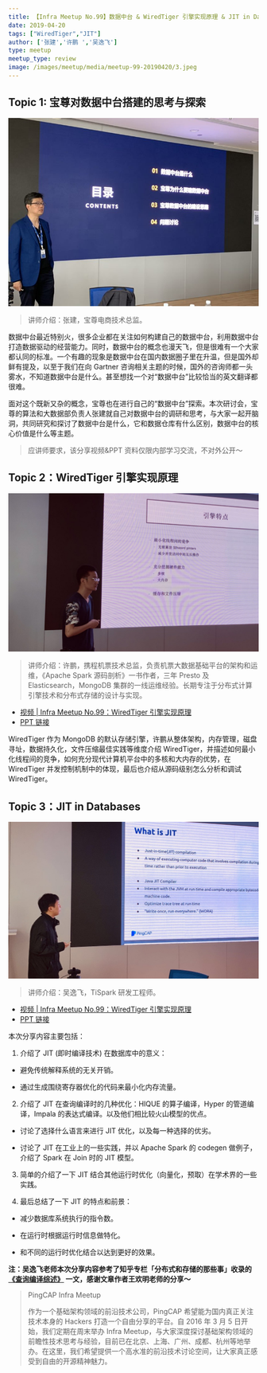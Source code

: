 ```yaml
---
title: 【Infra Meetup No.99】数据中台 & WiredTiger 引擎实现原理 & JIT in Databases
date: 2019-04-20
tags: ["WiredTiger","JIT"]
author: ['张建','许鹏 ','吴逸飞']
type: meetup
meetup_type: review
image: /images/meetup/media/meetup-99-20190420/3.jpeg
---
```


## Topic 1: 宝尊对数据中台搭建的思考与探索

![](media/meetup-99-20190420/3.jpeg)

>讲师介绍：张建，宝尊电商技术总监。

数据中台最近特别火，很多企业都在关注如何构建自己的数据中台，利用数据中台打造数据驱动的经营能力。同时，数据中台的概念也漫天飞，但是很难有一个大家都认同的标准。一个有趣的现象是数据中台在国内数据圈子里在升温，但是国外却鲜有提及，以至于我们在向 Gartner 咨询相关主题的时候，国外的咨询师都一头雾水，不知道数据中台是什么。甚至想找一个对“数据中台”比较恰当的英文翻译都很难。

面对这个既新又杂的概念，宝尊也在进行自己的“数据中台”探索。本次研讨会，宝尊的算法和大数据部负责人张建就自己对数据中台的调研和思考，与大家一起开脑洞，共同研究和探讨了数据中台是什么，它和数据仓库有什么区别，数据中台的核心价值是什么等主题。

>应讲师要求，该分享视频&PPT 资料仅限内部学习交流，不对外公开～


## Topic 2：WiredTiger 引擎实现原理

![](media/meetup-99-20190420/1.jpeg)

> 讲师介绍：许鹏，携程机票技术总监，负责机票大数据基础平台的架构和运维，《Apache Spark 源码剖析》一书作者，三年 Presto 及 Elasticsearch，MongoDB 集群的一线运维经验。长期专注于分布式计算引擎技术和分布式存储的设计与实现。

+ [视频 | Infra Meetup No.99：WiredTiger 引擎实现原理](https://www.bilibili.com/video/av50340141/?p=1)
+ [PPT 链接](https://eyun.baidu.com/s/3ghaJfxT)

WiredTiger 作为 MongoDB 的默认存储引擎，许鹏从整体架构，内存管理，磁盘寻址，数据持久化，文件压缩最佳实践等维度介绍 WiredTiger，并描述如何最小化线程间的竞争，如何充分现代计算机平台中的多核和大内存的优势，在 WiredTiger 并发控制机制中的体现，最后也介绍从源码级别怎么分析和调试 WiredTiger。

## Topic 3：JIT in Databases

![](media/meetup-99-20190420/2.jpeg)

> 讲师介绍：吴逸飞，TiSpark 研发工程师。

+ [视频 | Infra Meetup No.99：WiredTiger 引擎实现原理](https://www.bilibili.com/video/av50340141/?p=2)
+ [PPT 链接](https://eyun.baidu.com/s/3ghaJfxT)

本次分享内容主要包括：

1. 介绍了 JIT (即时编译技术) 在数据库中的意义：

  - 避免传统解释系统的无关开销。

  - 通过生成围绕寄存器优化的代码来最小化内存流量。

2. 介绍了 JIT 在查询编译时的几种优化：HIQUE 的算子编译，Hyper 的管道编译，Impala 的表达式编译。以及他们相比较火山模型的优点。

  - 讨论了选择什么语言来进行 JIT 优化，以及每一种选择的优劣。

  - 讨论了 JIT 在工业上的一些实践，并以 Apache Spark 的 codegen 做例子，介绍了 Spark 在 Join 时的 JIT 模型。

3. 简单的介绍了一下 JIT 结合其他运行时优化（向量化，预取）在学术界的一些实践。 

4. 最后总结了一下 JIT 的特点和前景：

  - 减少数据库系统执行的指令数。

  - 在运行时根据运行时信息做特化。

  - 和不同的运行时优化结合以达到更好的效果。

**注：吴逸飞老师本次分享内容参考了知乎专栏「分布式和存储的那些事」收录的 [《查询编译综述》]((https://zhuanlan.zhihu.com/p/60965109)) 一文，感谢文章作者王欢明老师的分享～**

>PingCAP Infra Meetup
>
>作为一个基础架构领域的前沿技术公司，PingCAP 希望能为国内真正关注技术本身的 Hackers 打造一个自由分享的平台。自 2016 年 3 月 5 日开始，我们定期在周末举办 Infra Meetup，与大家深度探讨基础架构领域的前瞻性技术思考与经验，目前已在北京、上海、广州、成都、杭州等地举办。在这里，我们希望提供一个高水准的前沿技术讨论空间，让大家真正感受到自由的开源精神魅力。